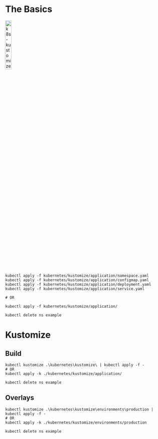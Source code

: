 # The Basics

<a href="https://youtu.be/5gsHYdiD6v8" title="k8s-kustomize"><img src="https://i.ytimg.com/vi/5gsHYdiD6v8/hqdefault.jpg" width="20%" alt="k8s-kustomize" /></a> 


```

kubectl apply -f kubernetes/kustomize/application/namespace.yaml
kubectl apply -f kubernetes/kustomize/application/configmap.yaml
kubectl apply -f kubernetes/kustomize/application/deployment.yaml
kubectl apply -f kubernetes/kustomize/application/service.yaml

# OR 

kubectl apply -f kubernetes/kustomize/application/

kubectl delete ns example

```

# Kustomize

## Build
```
kubectl kustomize .\kubernetes\kustomize\ | kubectl apply -f -
# OR
kubectl apply -k ./kubernetes/kustomize/application/

kubectl delete ns example
```

## Overlays

```
kubectl kustomize .\kubernetes\kustomize\environments\production | kubectl apply -f -
# OR
kubectl apply -k ./kubernetes/kustomize/environments/production

kubectl delete ns example
```



